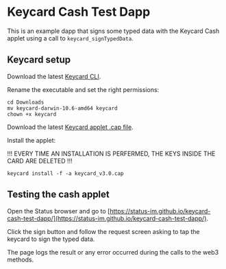 # Keycard Cash Test Dapp

This is an example dapp that signs some typed data with the Keycard Cash applet using a call to `keycard_signTypedData`.

## Keycard setup

Download the latest [Keycard CLI](https://github.com/status-im/keycard-cli/releases).

Rename the executable and set the right permissions:

```
cd Downloads
mv keycard-darwin-10.6-amd64 keycard
chown +x keycard
```

Download the latest [Keycard applet .cap file](https://github.com/status-im/status-keycard/releases).

Install the applet:

!!! EVERY TIME AN INSTALLATION IS PERFERMED, THE KEYS INSIDE THE CARD ARE DELETED !!!

```
keycard install -f -a keycard_v3.0.cap
```

## Testing the cash applet

Open the Status browser and go to [https://status-im.github.io/keycard-cash-test-dapp/](https://status-im.github.io/keycard-cash-test-dapp/).

Click the sign button and follow the request screen asking to tap the keycard to sign the typed data.

The page logs the result or any error occurred during the calls to the web3 methods.

